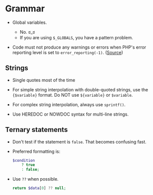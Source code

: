 # Grammar

* Global variables.
    * No. ಠ_ಠ
    * If you are using `$_GLOBALS`, you have a pattern problem.

* Code must not produce any warnings or errors when PHP's error reporting level is set to `error_reporting(-1)`. ([Source](https://twitter.com/rasmus/status/7448448829))

## Strings

* Single quotes most of the time

* For simple string interpolation with double-quoted strings, use the `{$variable}` format. Do NOT use `${variable}` or `$variable`.

* For complex string interpolation, always use `sprintf()`.

* Use HEREDOC or NOWDOC syntax for multi-line strings.

## Ternary statements

* Don't test if the statement is `false`. That becomes confusing fast.

* Preferred formatting is:

  ```php
  $condition
      ? true
      : false;
  ```

* Use `??` when possible.

  ```php
  return $data[0] ?? null;
  ```
